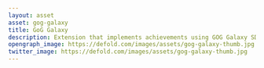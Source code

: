 ```yaml
---
layout: asset
asset: gog-galaxy
title: GoG Galaxy
description: Extension that implements achievements using GOG Galaxy SDK.
opengraph_image: https://defold.com/images/assets/gog-galaxy-thumb.jpg
twitter_image: https://defold.com/images/assets/gog-galaxy-thumb.jpg
---
```

